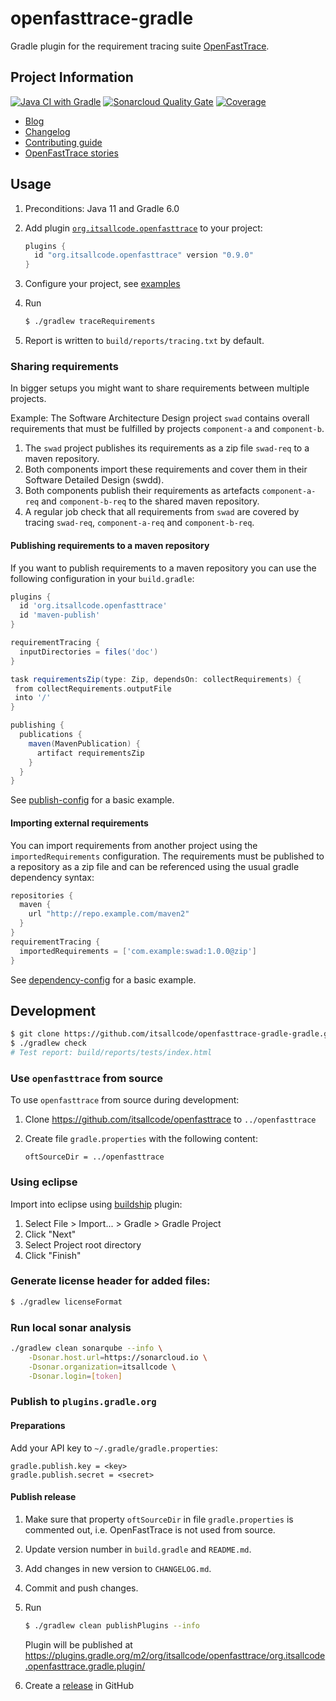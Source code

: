 # openfasttrace-gradle
Gradle plugin for the requirement tracing suite [OpenFastTrace](https://github.com/itsallcode/openfasttrace).

## Project Information

[![Java CI with Gradle](https://github.com/itsallcode/openfasttrace-gradle/workflows/Java%20CI%20with%20Gradle/badge.svg)](https://github.com/itsallcode/openfasttrace-gradle/actions?query=workflow%3A%22Java+CI+with+Gradle%22)
[![Sonarcloud Quality Gate](https://sonarcloud.io/api/project_badges/measure?project=org.itsallcode%3Aopenfasttrace-gradle&metric=alert_status)](https://sonarcloud.io/dashboard?id=org.itsallcode%3Aopenfasttrace-gradle)
[![Coverage](https://sonarcloud.io/api/project_badges/measure?project=org.itsallcode%3Aopenfasttrace-gradle&metric=coverage)](https://sonarcloud.io/dashboard?id=org.itsallcode%3Aopenfasttrace-gradle)

* [Blog](https://blog.itsallcode.org/)
* [Changelog](CHANGELOG.md)
* [Contributing guide](CONTRIBUTING.md)
* [OpenFastTrace stories](https://github.com/itsallcode/openfasttrace/wiki/OFT-Stories)

## Usage

1. Preconditions: Java 11 and Gradle 6.0
1. Add plugin [`org.itsallcode.openfasttrace`](https://plugins.gradle.org/plugin/org.itsallcode.openfasttrace) to your project:

    ```gradle
    plugins {
      id "org.itsallcode.openfasttrace" version "0.9.0"
    }
    ```

1. Configure your project, see [examples](https://github.com/itsallcode/openfasttrace-gradle/tree/develop/example-projects)
1. Run

    ```bash
    $ ./gradlew traceRequirements
    ```

1. Report is written to `build/reports/tracing.txt` by default.

### Sharing requirements

In bigger setups you might want to share requirements between multiple projects.

Example: The Software Architecture Design project `swad` contains overall requirements that must be fulfilled by projects `component-a` and `component-b`.

1. The `swad` project publishes its requirements as a zip file `swad-req` to a maven repository.
1. Both components import these requirements and cover them in their Software Detailed Design (swdd).
1. Both components publish their requirements as artefacts `component-a-req` and `component-b-req` to the shared maven repository.
1. A regular job check that all requirements from `swad` are covered by tracing `swad-req`, `component-a-req` and `component-b-req`.

#### Publishing requirements to a maven repository

If you want to publish requirements to a maven repository you can use the following configuration in your `build.gradle`:

```gradle
plugins {
  id 'org.itsallcode.openfasttrace'
  id 'maven-publish'
}

requirementTracing {
  inputDirectories = files('doc')
}

task requirementsZip(type: Zip, dependsOn: collectRequirements) {
 from collectRequirements.outputFile
 into '/'
}

publishing {
  publications {
    maven(MavenPublication) {
      artifact requirementsZip
    }
  }
}
```

See [publish-config](example-projects\publish-config) for a basic example.

#### Importing external requirements

You can import requirements from another project using the `importedRequirements` configuration. The requirements must be published to a repository as a zip file and can be referenced using the usual gradle dependency syntax:

```gradle
repositories {
  maven {
    url "http://repo.example.com/maven2"
  }
}
requirementTracing {
  importedRequirements = ['com.example:swad:1.0.0@zip']
}
```

See [dependency-config](example-projects\dependency-config) for a basic example.

## Development

```bash
$ git clone https://github.com/itsallcode/openfasttrace-gradle-gradle.git
$ ./gradlew check
# Test report: build/reports/tests/index.html
```

### Use `openfasttrace` from source

To use `openfasttrace` from source during development:

1. Clone https://github.com/itsallcode/openfasttrace to `../openfasttrace`
1. Create file `gradle.properties` with the following content:

    ```properties
    oftSourceDir = ../openfasttrace
    ```

### Using eclipse

Import into eclipse using [buildship](https://projects.eclipse.org/projects/tools.buildship) plugin:

1. Select File > Import... > Gradle > Gradle Project
1. Click "Next"
1. Select Project root directory
1. Click "Finish"

### Generate license header for added files:

```bash
$ ./gradlew licenseFormat
```

### Run local sonar analysis

```bash
./gradlew clean sonarqube --info \
    -Dsonar.host.url=https://sonarcloud.io \
    -Dsonar.organization=itsallcode \
    -Dsonar.login=[token]
```

### Publish to `plugins.gradle.org`

#### Preparations

Add your API key to `~/.gradle/gradle.properties`:

```properties
gradle.publish.key = <key>
gradle.publish.secret = <secret>
```

#### Publish release

1. Make sure that property `oftSourceDir` in file `gradle.properties` is commented out, i.e. OpenFastTrace is not used from source.
1. Update version number in `build.gradle` and `README.md`.
1. Add changes in new version to `CHANGELOG.md`.
1. Commit and push changes.
1. Run

    ```bash
    $ ./gradlew clean publishPlugins --info
    ```

   Plugin will be published at https://plugins.gradle.org/m2/org/itsallcode/openfasttrace/org.itsallcode.openfasttrace.gradle.plugin/
1. Create a [release](https://github.com/itsallcode/openfasttrace-gradle/releases) in GitHub
